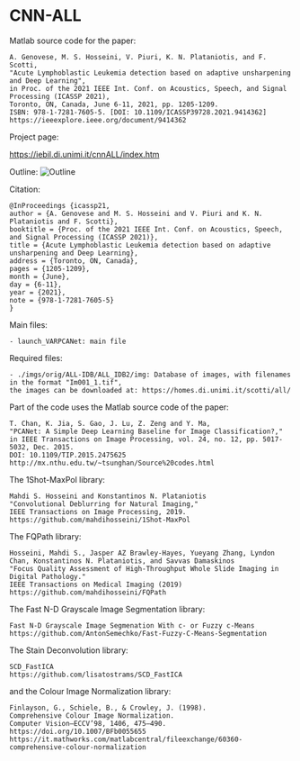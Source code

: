 # CNN-ALL

Matlab source code for the paper:

	A. Genovese, M. S. Hosseini, V. Piuri, K. N. Plataniotis, and F. Scotti, 
	"Acute Lymphoblastic Leukemia detection based on adaptive unsharpening and Deep Learning", 
	in Proc. of the 2021 IEEE Int. Conf. on Acoustics, Speech, and Signal Processing (ICASSP 2021), 
	Toronto, ON, Canada, June 6-11, 2021, pp. 1205-1209. 
	ISBN: 978-1-7281-7605-5. [DOI: 10.1109/ICASSP39728.2021.9414362]
	https://ieeexplore.ieee.org/document/9414362
	
Project page:

https://iebil.di.unimi.it/cnnALL/index.htm
    
Outline:
![Outline](https://iebil.di.unimi.it/cnnALL/imgs/outline_icassp21.jpg "Outline")

Citation:

	@InProceedings {icassp21,
    author = {A. Genovese and M. S. Hosseini and V. Piuri and K. N. Plataniotis and F. Scotti},
    booktitle = {Proc. of the 2021 IEEE Int. Conf. on Acoustics, Speech, and Signal Processing (ICASSP 2021)},
    title = {Acute Lymphoblastic Leukemia detection based on adaptive unsharpening and Deep Learning},
    address = {Toronto, ON, Canada},
    pages = {1205-1209},
    month = {June},
    day = {6-11},
    year = {2021},
    note = {978-1-7281-7605-5}
    }

Main files:

	- launch_VARPCANet: main file

Required files:

	- ./imgs/orig/ALL-IDB/ALL_IDB2/img: Database of images, with filenames in the format "Im001_1.tif", 
    the images can be downloaded at: https://homes.di.unimi.it/scotti/all/

Part of the code uses the Matlab source code of the paper:

	T. Chan, K. Jia, S. Gao, J. Lu, Z. Zeng and Y. Ma, 
	"PCANet: A Simple Deep Learning Baseline for Image Classification?," 
	in IEEE Transactions on Image Processing, vol. 24, no. 12, pp. 5017-5032, Dec. 2015.
	DOI: 10.1109/TIP.2015.2475625
	http://mx.nthu.edu.tw/~tsunghan/Source%20codes.html

The 1Shot-MaxPol library:

	Mahdi S. Hosseini and Konstantinos N. Plataniotis 
	"Convolutional Deblurring for Natural Imaging," 
	IEEE Transactions on Image Processing, 2019.
	https://github.com/mahdihosseini/1Shot-MaxPol
	
The FQPath library:

	Hosseini, Mahdi S., Jasper AZ Brawley-Hayes, Yueyang Zhang, Lyndon Chan, Konstantinos N. Plataniotis, and Savvas Damaskinos
	"Focus Quality Assessment of High-Throughput Whole Slide Imaging in Digital Pathology." 
	IEEE Transactions on Medical Imaging (2019)
	https://github.com/mahdihosseini/FQPath
	
The Fast N-D Grayscale Image Segmentation library:

	Fast N-D Grayscale Image Segmenation With c- or Fuzzy c-Means
	https://github.com/AntonSemechko/Fast-Fuzzy-C-Means-Segmentation
	
The Stain Deconvolution library:

	SCD_FastICA
	https://github.com/lisatostrams/SCD_FastICA
	
and the Colour Image Normalization library:

	Finlayson, G., Schiele, B., & Crowley, J. (1998). 
	Comprehensive Colour Image Normalization. 
	Computer Vision—ECCV’98, 1406, 475–490. 
	https://doi.org/10.1007/BFb0055655
	https://it.mathworks.com/matlabcentral/fileexchange/60360-comprehensive-colour-normalization
	




